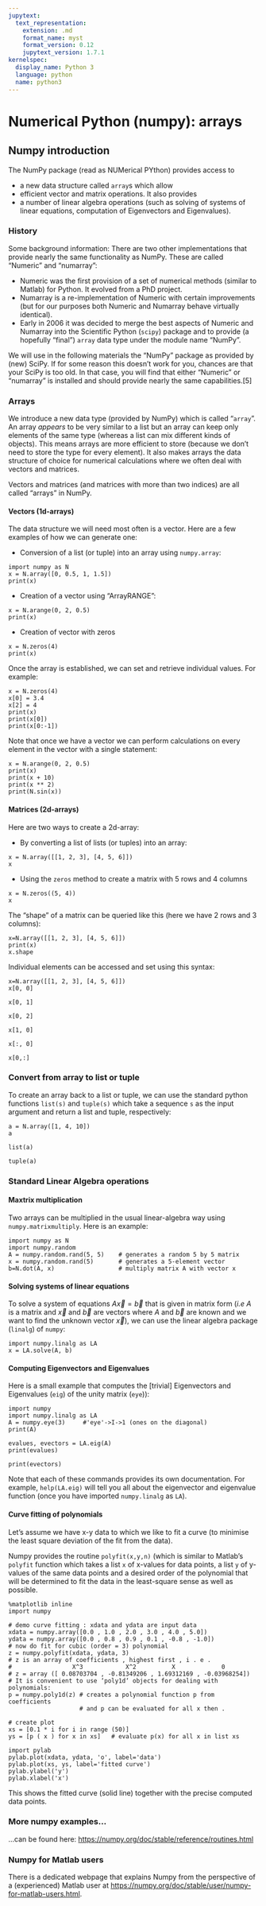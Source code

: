 ```yaml
---
jupytext:
  text_representation:
    extension: .md
    format_name: myst
    format_version: 0.12
    jupytext_version: 1.7.1
kernelspec:
  display_name: Python 3
  language: python
  name: python3
---
```


# Numerical Python (numpy): arrays

## Numpy introduction

The NumPy package (read as NUMerical PYthon) provides access to

- a new data structure called `array`s which allow
- efficient vector and matrix operations. It also provides
- a number of linear algebra operations (such as solving of systems of linear
  equations, computation of Eigenvectors and Eigenvalues).

### History

Some background information: There are two other implementations that provide
nearly the same functionality as NumPy. These are called “Numeric” and
“numarray”:

- Numeric was the first provision of a set of numerical methods (similar to
  Matlab) for Python. It evolved from a PhD project.
- Numarray is a re-implementation of Numeric with certain improvements (but for
  our purposes both Numeric and Numarray behave virtually identical).
- Early in 2006 it was decided to merge the best aspects of Numeric and Numarray
  into the Scientific Python (<span>`scipy`</span>) package and to provide (a
  hopefully “final”) `array` data type under the module name “NumPy”.

We will use in the following materials the “NumPy” package as provided by (new)
SciPy. If for some reason this doesn’t work for you, chances are that your SciPy
is too old. In that case, you will find that either “Numeric” or “numarray” is
installed and should provide nearly the same capabilities.[5]

### Arrays

We introduce a new data type (provided by NumPy) which is called “`array`”. An
array *appears* to be very similar to a list but an array can keep only elements
of the same type (whereas a list can mix different kinds of objects). This means
arrays are more efficient to store (because we don’t need to store the type for
every element). It also makes arrays the data structure of choice for numerical
calculations where we often deal with vectors and matrices.

Vectors and matrices (and matrices with more than two indices) are all called
“arrays” in NumPy.

#### Vectors (1d-arrays)

The data structure we will need most often is a vector. Here are a few examples
of how we can generate one:

- Conversion of a list (or tuple) into an array using `numpy.array`:

```{code-cell} ipython3
import numpy as N
x = N.array([0, 0.5, 1, 1.5])
print(x)
```

-   Creation of a vector using “ArrayRANGE”:

```{code-cell} ipython3
x = N.arange(0, 2, 0.5)
print(x)
```

-   Creation of vector with zeros

```{code-cell} ipython3
x = N.zeros(4)
print(x)
```

Once the array is established, we can set and retrieve individual values. For
example:

```{code-cell} ipython3
x = N.zeros(4)
x[0] = 3.4
x[2] = 4
print(x)
print(x[0])
print(x[0:-1])
```

Note that once we have a vector we can perform calculations on every element in
the vector with a single statement:

```{code-cell} ipython3
x = N.arange(0, 2, 0.5)
print(x)
print(x + 10)
print(x ** 2)
print(N.sin(x))
```

#### Matrices (2d-arrays)

Here are two ways to create a 2d-array:

- By converting a list of lists (or tuples) into an array:

```{code-cell} ipython3
x = N.array([[1, 2, 3], [4, 5, 6]])
x
```

- Using the `zeros` method to create a matrix with 5 rows and 4 columns

```{code-cell} ipython3
x = N.zeros((5, 4))
x
```

The “shape” of a matrix can be queried like this (here we have 2 rows and 3
columns):

```{code-cell} ipython3
x=N.array([[1, 2, 3], [4, 5, 6]])
print(x)
x.shape
```

Individual elements can be accessed and set using this syntax:

```{code-cell} ipython3
x=N.array([[1, 2, 3], [4, 5, 6]])
x[0, 0]
```

```{code-cell} ipython3
x[0, 1]
```

```{code-cell} ipython3
x[0, 2]
```

```{code-cell} ipython3
x[1, 0]
```

```{code-cell} ipython3
x[:, 0]
```

```{code-cell} ipython3
x[0,:]
```

### Convert from array to list or tuple

To create an array back to a list or tuple, we can use the standard python
functions `list(s)` and `tuple(s)` which take a sequence `s` as the input
argument and return a list and tuple, respectively:

```{code-cell} ipython3
a = N.array([1, 4, 10])
a
```

```{code-cell} ipython3
list(a)
```

```{code-cell} ipython3
tuple(a)
```

### Standard Linear Algebra operations

#### Maxtrix multiplication

Two arrays can be multiplied in the usual linear-algebra way using
`numpy.matrixmultiply`. Here is an example:

```{code-cell} ipython3
import numpy as N
import numpy.random
A = numpy.random.rand(5, 5)    # generates a random 5 by 5 matrix
x = numpy.random.rand(5)       # generates a 5-element vector
b=N.dot(A, x)                  # multiply matrix A with vector x
```

#### Solving systems of linear equations

To solve a system of equations $A \vec{x} = \vec{b}$ that is given in matrix
form (*i.e* $A$ is a matrix and $\vec{x}$ and $\vec{b}$ are vectors where $A$
and $\vec{b}$ are known and we want to find the unknown vector $\vec{x}$), we
can use the linear algebra package (`linalg`) of `numpy`:

```{code-cell} ipython3
import numpy.linalg as LA
x = LA.solve(A, b)
```

#### Computing Eigenvectors and Eigenvalues

Here is a small example that computes the \[trivial\] Eigenvectors and
Eigenvalues (`eig`) of the unity matrix (`eye`)):

```{code-cell} ipython3
import numpy
import numpy.linalg as LA
A = numpy.eye(3)     #'eye'->I->1 (ones on the diagonal)
print(A)
```

```{code-cell} ipython3
evalues, evectors = LA.eig(A)
print(evalues)
```

```{code-cell} ipython3
print(evectors)
```

Note that each of these commands provides its own documentation. For example,
`help(LA.eig)` will tell you all about the eigenvector and eigenvalue function
(once you have imported `numpy.linalg` as `LA`).

#### Curve fitting of polynomials

Let’s assume we have x-y data to which we like to fit a curve (to minimise the
least square deviation of the fit from the data).

Numpy provides the routine `polyfit(x,y,n)` (which is similar to Matlab’s
`polyfit` function which takes a list `x` of x-values for data points, a list
`y` of y-values of the same data points and a desired order of the polynomial
that will be determined to fit the data in the least-square sense as well as
possible.

```{code-cell} ipython3
%matplotlib inline
import numpy

# demo curve fitting : xdata and ydata are input data
xdata = numpy.array([0.0 , 1.0 , 2.0 , 3.0 , 4.0 , 5.0])
ydata = numpy.array([0.0 , 0.8 , 0.9 , 0.1 , -0.8 , -1.0])
# now do fit for cubic (order = 3) polynomial
z = numpy.polyfit(xdata, ydata, 3)
# z is an array of coefficients , highest first , i . e .
#                 X^3            X^2          X             0
# z = array ([ 0.08703704 , -0.81349206 , 1.69312169 , -0.03968254])
# It is convenient to use ‘poly1d‘ objects for dealing with polynomials:
p = numpy.poly1d(z) # creates a polynomial function p from coefficients
                    # and p can be evaluated for all x then .

# create plot
xs = [0.1 * i for i in range (50)]
ys = [p ( x ) for x in xs]   # evaluate p(x) for all x in list xs

import pylab
pylab.plot(xdata, ydata, 'o', label='data')
pylab.plot(xs, ys, label='fitted curve')
pylab.ylabel('y')
pylab.xlabel('x')
```

This shows the fitted curve (solid line) together with the precise computed data
points.

### More numpy examples…

…can be found here: <https://numpy.org/doc/stable/reference/routines.html>

### Numpy for Matlab users

There is a dedicated webpage that explains Numpy from the perspective of a
(experienced) Matlab user at
https://numpy.org/doc/stable/user/numpy-for-matlab-users.html.
